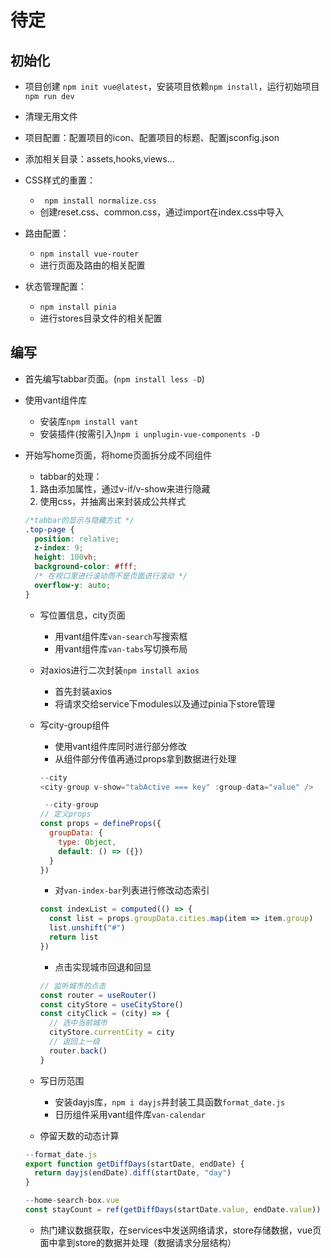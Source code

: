 # 待定

## 初始化

* 项目创建 `npm init vue@latest`，安装项目依赖`npm install`，运行初始项目`npm run dev`

* 清理无用文件

* 项目配置：配置项目的icon、配置项目的标题、配置jsconfig.json

* 添加相关目录：assets,hooks,views...

* CSS样式的重置：

  * ` npm install normalize.css`
  * 创建reset.css、common.css，通过import在index.css中导入
  
* 路由配置：
  
  * `npm install vue-router`
  * 进行页面及路由的相关配置

* 状态管理配置：
  * `npm install pinia`
  * 进行stores目录文件的相关配置



## 编写

* 首先编写tabbar页面。(`npm install less -D`)

* 使用vant组件库
  * 安装库`npm install vant`
  * 安装插件(按需引入)`npm i unplugin-vue-components -D`
  
* 开始写home页面，将home页面拆分成不同组件

  * tabbar的处理：

  1. 路由添加属性，通过v-if/v-show来进行隐藏
  2. 使用css，并抽离出来封装成公共样式

  ~~~css
  /*tabbar的显示与隐藏方式 */
  .top-page {
    position: relative;
    z-index: 9;
    height: 100vh;
    background-color: #fff;
    /* 在视口里进行滚动而不是页面进行滚动 */
    overflow-y: auto;
  }
  ~~~

  * 写位置信息，city页面

    * 用vant组件库`van-search`写搜索框
    * 用vant组件库`van-tabs`写切换布局

  * 对axios进行二次封装`npm install axios`

    * 首先封装axios
    * 将请求交给service下modules以及通过pinia下store管理

  * 写city-group组件

    * 使用vant组件库同时进行部分修改
    * 从组件部分传值再通过props拿到数据进行处理

    ~~~js
    --city
    <city-group v-show="tabActive === key" :group-data="value" />
    
     --city-group
    // 定义props
    const props = defineProps({
      groupData: {
        type: Object,
        default: () => ({})
      }
    })    
    ~~~

    * 对`van-index-bar`列表进行修改动态索引

    ~~~js
    const indexList = computed(() => {
      const list = props.groupData.cities.map(item => item.group)
      list.unshift("#")
      return list
    })
    ~~~

    * 点击实现城市回退和回显

    ~~~js
    // 监听城市的点击
    const router = useRouter()
    const cityStore = useCityStore()
    const cityClick = (city) => {
      // 选中当前城市
      cityStore.currentCity = city
      // 返回上一级
      router.back()
    }
    ~~~

  * 写日历范围
    * 安装dayjs库，`npm i dayjs`并封装工具函数`format_date.js`
    * 日历组件采用vant组件库`van-calendar`
  * 停留天数的动态计算

  ~~~js
  --format_date.js
  export function getDiffDays(startDate, endDate) {
    return dayjs(endDate).diff(startDate, "day")
  }
  
  --home-search-box.vue
  const stayCount = ref(getDiffDays(startDate.value, endDate.value))
  ~~~

  * 热门建议数据获取，在services中发送网络请求，store存储数据，vue页面中拿到store的数据并处理（数据请求分层结构）





